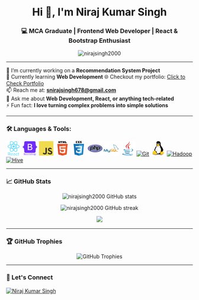 <h1 align="center">Hi 👋, I'm Niraj Kumar Singh</h1>
<h3 align="center">💻 MCA Graduate | Frontend Web Developer | React & Bootstrap Enthusiast</h3>

<p align="center">
  <img src="https://komarev.com/ghpvc/?username=nirajsingh2000&label=Profile%20views&color=0e75b6&style=flat" alt="nirajsingh2000" />
</p>

---

🔭 I’m currently working on a **Recommendation System Project**  
🌱 Currently learning **Web Development** 
🌐 Checkout my portfolio: [Click to Check Portfolio](https://niraj2000.netlify.app)  
📫 Reach me at: **snirajsingh678@gmail.com**  
💬 Ask me about **Web Development, React, or anything tech-related**  
⚡ Fun fact: **I love turning complex problems into simple solutions**

---

### 🛠️ Languages & Tools:

<p align="left">
  <a href="https://reactjs.org/" target="_blank"><img src="https://raw.githubusercontent.com/devicons/devicon/master/icons/react/react-original-wordmark.svg" alt="React" width="40" height="40"/></a>
  <a href="https://getbootstrap.com" target="_blank"><img src="https://raw.githubusercontent.com/devicons/devicon/master/icons/bootstrap/bootstrap-plain-wordmark.svg" alt="Bootstrap" width="40" height="40"/></a>
  <a href="https://developer.mozilla.org/en-US/docs/Web/JavaScript" target="_blank"><img src="https://raw.githubusercontent.com/devicons/devicon/master/icons/javascript/javascript-original.svg" alt="JavaScript" width="40" height="40"/></a>
  <a href="https://www.w3.org/html/" target="_blank"><img src="https://raw.githubusercontent.com/devicons/devicon/master/icons/html5/html5-original-wordmark.svg" alt="HTML5" width="40" height="40"/></a>
  <a href="https://www.w3schools.com/css/" target="_blank"><img src="https://raw.githubusercontent.com/devicons/devicon/master/icons/css3/css3-original-wordmark.svg" alt="CSS3" width="40" height="40"/></a>
  <a href="https://www.php.net" target="_blank"><img src="https://raw.githubusercontent.com/devicons/devicon/master/icons/php/php-original.svg" alt="PHP" width="40" height="40"/></a>
  <a href="https://www.mysql.com/" target="_blank"><img src="https://raw.githubusercontent.com/devicons/devicon/master/icons/mysql/mysql-original-wordmark.svg" alt="MySQL" width="40" height="40"/></a>
  <a href="https://www.java.com" target="_blank"><img src="https://raw.githubusercontent.com/devicons/devicon/master/icons/java/java-original.svg" alt="Java" width="40" height="40"/></a>
  <a href="https://git-scm.com/" target="_blank"><img src="https://www.vectorlogo.zone/logos/git-scm/git-scm-icon.svg" alt="Git" width="40" height="40"/></a>
  <a href="https://www.linux.org/" target="_blank"><img src="https://raw.githubusercontent.com/devicons/devicon/master/icons/linux/linux-original.svg" alt="Linux" width="40" height="40"/></a>
  <a href="https://hadoop.apache.org/" target="_blank"><img src="https://www.vectorlogo.zone/logos/apache_hadoop/apache_hadoop-icon.svg" alt="Hadoop" width="40" height="40"/></a>
  <a href="https://hive.apache.org/" target="_blank"><img src="https://www.vectorlogo.zone/logos/apache_hive/apache_hive-icon.svg" alt="Hive" width="40" height="40"/></a>
</p>

---

### 📈 GitHub Stats

<p align="center">
  <img src="https://github-readme-stats.vercel.app/api?username=nirajsingh2000&show_icons=true&theme=radical" alt="nirajsingh2000 GitHub stats" />
</p>

<p align="center">
  <img src="https://github-readme-streak-stats.herokuapp.com/?user=nirajsingh2000&theme=radical" alt="nirajsingh2000 GitHub streak" />
</p>

<p align="center">
  <img src="https://github-profile-summary-cards.vercel.app/api/cards/profile-details?username=nirajsingh2000&theme=radical" />
</p>

---

### 🏆 GitHub Trophies

<p align="center">
  <img src="https://github-profile-trophy.vercel.app/?username=nirajsingh2000&theme=monokai" alt="GitHub Trophies" />
</p>

---

### 🤝 Let's Connect

<p align="left">
  <a href="https://www.linkedin.com/in/niraj-kumar-singh-90b220191" target="blank">
    <img align="center" src="https://raw.githubusercontent.com/rahuldkjain/github-profile-readme-generator/master/src/images/icons/Social/linked-in-alt.svg" alt="Niraj Kumar Singh" height="30" width="40" />
  </a>
</p>
